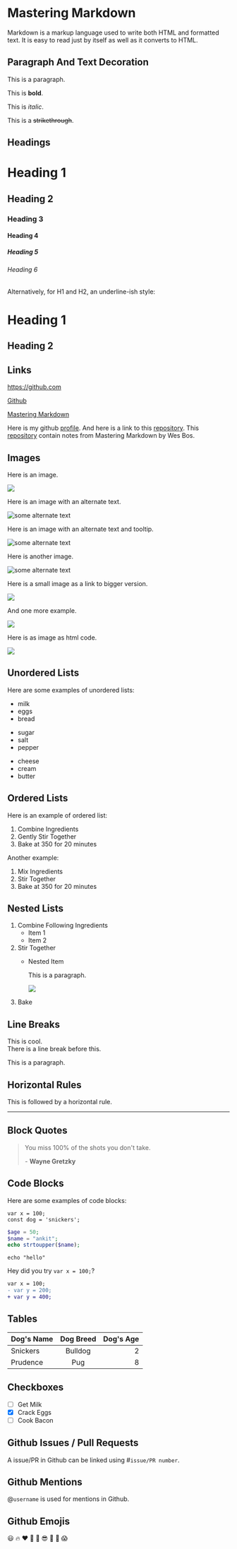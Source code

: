 # Mastering Markdown

Markdown is a markup language used to write both HTML and formatted text. It is easy to read just by itself as well as it converts to HTML.

## Paragraph And Text Decoration

This is a paragraph.

This is **bold**.

This is _italic_.

This is a ~~strikethrough~~.

## Headings

# Heading 1

## Heading 2

### Heading 3

#### Heading 4

##### Heading 5

###### Heading 6

Alternatively, for H1 and H2, an underline-ish style:

Heading 1
=========

Heading 2
---------

## Links

<https://github.com>

[Github](https://github.com)

[Mastering Markdown](https://masteringmarkdown.com "A mini video series to learn to write in Markdown")

Here is my github [profile][1]. And here is a link to this [repository][repo].
This [repository][repo] contain notes from Mastering Markdown by Wes Bos.

[1]: https://github.com/4nkt
[repo]: https://github.com/4nkt/mastering-markdown

## Images

Here is an image.

![](https://unsplash.it/500/500?random)

Here is an image with an alternate text.

![some alternate text](https://unsplash.it/500/500?image=1012)

Here is an image with an alternate text and tooltip.

![some alternate text](https://unsplash.it/500/500?image=1000 "some tooltip")

Here is another image.

![some alternate text][image]

Here is a small image as a link to bigger version.

[![](https://unsplash.it/100/100?image=523)](https://unsplash.it/500/500?image=523)

And one more example.

[<img src="https://unsplash.it/200/200?image=999" />](https://unsplash.it/500/500?image=999)

Here is as image as html code.

<img src="https://unsplash.it/500/500?image=910" />

[image]: https://unsplash.it/500/500?image=900

## Unordered Lists

Here are some examples of unordered lists:

+ milk
+ eggs
+ bread

- sugar
- salt
- pepper

* cheese
* cream
* butter

## Ordered Lists

Here is an example of ordered list:

1. Combine Ingredients
2. Gently Stir Together
3. Bake at 350 for 20 minutes

Another example:

1. Mix Ingredients
1. Stir Together
1. Bake at 350 for 20 minutes

## Nested Lists

1. Combine Following Ingredients
    * Item 1
    * Item 2
1. Stir Together
    * Nested Item

        This is a paragraph.

        ![](https://unsplash.it/500/500?image=111)
1. Bake

## Line Breaks

This is cool.<br/>
There is a line break before this.

This is a paragraph.

## Horizontal Rules

This is followed by a horizontal rule.

---

## Block Quotes

> You miss 100% of the shots you don't take.
>
> \- **Wayne Gretzky**

## Code Blocks

Here are some examples of code blocks:

    var x = 100;
    const dog = 'snickers';

```php
$age = 50;
$name = "ankit";
echo strtoupper($name);
```

```
echo "hello"
```

Hey did you try `var x = 100;`?

```diff
var x = 100;
- var y = 200;
+ var y = 400;
```

## Tables

|Dog's Name|Dog Breed|Dog's Age|
|:---------|:-------:|--------:|
|Snickers|Bulldog|2|
|Prudence|Pug|8|

## Checkboxes

* [ ] Get Milk
* [x] Crack Eggs
* [ ] Cook Bacon

## Github Issues / Pull Requests

A issue/PR in Github can be linked using #`issue/PR number`.

## Github Mentions

@`username` is used for mentions in Github.

## Github Emojis

:smiley: :fire: :heart: :facepunch: :see_no_evil: :sunglasses: :rocket: :shit: :scream:
